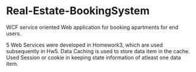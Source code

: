 # Real-Estate-BookingSystem
WCF service oriented Web application for booking apartments for end users.

5 Web Services were developed in Homework3, which are used subsequently in Hw5.
Data Caching is used to store data item in the cache.
Used Session or cookie in keeping state information of atleast one data item.
